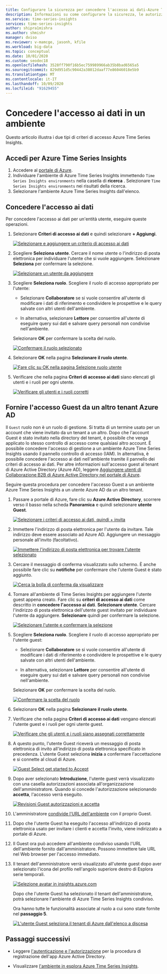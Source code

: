 ```yaml
---
title: Configurare la sicurezza per concedere l'accesso ai dati-Azure Time Series Insights | Microsoft Docs
description: Informazioni su come configurare la sicurezza, le autorizzazioni e gestire i criteri di accesso ai dati nell'ambiente Azure Time Series Insights.
ms.service: time-series-insights
services: time-series-insights
author: shipra1mishra
ms.author: shmishr
manager: dviso
ms.reviewer: v-mamcge, jasonh, kfile
ms.workload: big-data
ms.topic: conceptual
ms.date: 10/01/2020
ms.custom: seodec18
ms.openlocfilehash: 3528ff790f16b5ec759989966ab35b8bad6565a5
ms.sourcegitcommit: 829d951d5c90442a38012daaf77e86046018e5b9
ms.translationtype: MT
ms.contentlocale: it-IT
ms.lasthandoff: 10/09/2020
ms.locfileid: "91629455"
---
```

# <a name="grant-data-access-to-an-environment"></a>Concedere l'accesso ai dati in un ambiente

Questo articolo illustra i due tipi di criteri di accesso Azure Time Series Insights.

## <a name="sign-in-to-azure-time-series-insights"></a>Accedi per Azure Time Series Insights

1. Accedere al [portale di Azure](https://portal.azure.com/).
1. Individuare l'ambiente di Azure Time Series Insights immettendo `Time Series Insights environments` nella casella di **ricerca** . Selezionare `Time Series Insights environments` nei risultati della ricerca.
1. Selezionare l'ambiente Azure Time Series Insights dall'elenco.

## <a name="grant-data-access"></a>Concedere l'accesso ai dati

Per concedere l'accesso ai dati per un'entità utente, eseguire queste operazioni.

1. Selezionare **Criteri di accesso ai dati** e quindi selezionare **+ Aggiungi**.

    [![Selezionare e aggiungere un criterio di accesso ai dati](media/data-access/data-access-select-add-button.png)](media/data-access/data-access-select-add-button.png#lightbox)

1. Scegliere **Seleziona utente**. Cercare il nome utente o l'indirizzo di posta elettronica per individuare l'utente che si vuole aggiungere. Selezionare **Seleziona** per confermare la selezione.

    [![Selezionare un utente da aggiungere](media/data-access/data-access-select-user-to-confirm.png)](media/data-access/data-access-select-user-to-confirm.png#lightbox)

1. Scegliere **Seleziona ruolo**. Scegliere il ruolo di accesso appropriato per l'utente:

    * Selezionare **Collaboratore** se si vuole consentire all'utente di modificare i dati di riferimento e condividere le prospettive e le query salvate con altri utenti dell'ambiente.

    * In alternativa, selezionare **Lettore** per consentire all'utente di eseguire query sui dati e salvare query personali non condivise nell'ambiente.

   Selezionare **OK** per confermare la scelta del ruolo.

    [![Confermare il ruolo selezionato](media/data-access/data-access-select-a-role.png)](media/data-access/data-access-select-a-role.png#lightbox)

1. Selezionare **OK** nella pagina **Selezionare il ruolo utente**.

    [![Fare clic su OK nella pagina Selezione ruolo utente](media/data-access/data-access-confirm-user-and-role.png)](media/data-access/data-access-confirm-user-and-role.png#lightbox)

1. Verificare che nella pagina **Criteri di accesso ai dati** siano elencati gli utenti e i ruoli per ogni utente.

    [![Verificare gli utenti e i ruoli corretti](media/data-access/data-access-verify-and-confirm-assignments.png)](media/data-access/data-access-verify-and-confirm-assignments.png#lightbox)

## <a name="provide-guest-access-from-another-azure-ad-tenant"></a>Fornire l'accesso Guest da un altro tenant Azure AD

Il `Guest` ruolo non è un ruolo di gestione. Si tratta di un termine usato per un account che viene invitato da un tenant a un altro. Dopo che l'account Guest è stato invitato nella directory del tenant, è possibile che venga applicato lo stesso controllo di accesso come qualsiasi altro account. È possibile concedere l'accesso di gestione a un ambiente Azure Time Series Insights usando il pannello controllo di accesso (IAM). In alternativa, è possibile concedere l'accesso ai dati nell'ambiente tramite il pannello dei criteri di accesso ai dati. Per altre informazioni sull'accesso guest al tenant di Azure Active Directory (Azure AD), leggere [Aggiungere utenti di Collaborazione B2B di Azure Active Directory nel portale di Azure](https://docs.microsoft.com/azure/active-directory/b2b/add-users-administrator).

Seguire questa procedura per concedere l'accesso Guest a un ambiente Azure Time Series Insights a un utente Azure AD da un altro tenant.

1. Passare a portale di Azure, fare clic su  **Azure Active Directory**, scorrere verso il basso nella scheda **Panoramica** e quindi selezionare **utente Guest**.

    [![Selezionare i criteri di accesso ai dati, quindi + invita](media/data-access/data-access-invite-another-aad-tenant.png)](media/data-access/data-access-invite-another-aad-tenant.png#lightbox)

1. Immettere l'indirizzo di posta elettronica per l'utente da invitare. Tale indirizzo deve essere associato ad Azure AD. Aggiungere un messaggio personale all'invito (facoltativo).

    [![Immettere l'indirizzo di posta elettronica per trovare l'utente selezionato](media/data-access/data-access-invite-guest-by-email.png)](media/data-access/data-access-invite-guest-by-email.png#lightbox)

1. Cercare il messaggio di conferma visualizzato sullo schermo. È anche possibile fare clic su **notifiche** per confermare che l'utente Guest è stato aggiunto.

    [![Cerca la bolla di conferma da visualizzare](media/data-access/data-access-confirmation-bubble.png)](media/data-access/data-access-confirmation-bubble.png#lightbox)

1. Tornare all'ambiente di Time Series Insights per aggiungere l'utente guest appena creato. Fare clic su **criteri di accesso ai dati** come descritto in **concedere l'accesso ai dati**. **Selezionare utente**. Cercare l'indirizzo di posta elettronica dell'utente guest invitato per individuare l'utente da aggiungere. **Selezionare** quindi per confermare la selezione.

    [![Selezionare l'utente e confermare la selezione](media/data-access/data-access-select-invited-person-confirmation.png)](media/data-access/data-access-select-invited-person-confirmation.png#lightbox)

1. Scegliere **Seleziona ruolo**. Scegliere il ruolo di accesso appropriato per l'utente guest:

    * Selezionare **Collaboratore** se si vuole consentire all'utente di modificare i dati di riferimento e condividere le prospettive e le query salvate con altri utenti dell'ambiente.

    * In alternativa, selezionare **Lettore** per consentire all'utente di eseguire query sui dati e salvare query personali non condivise nell'ambiente.

   Selezionare **OK** per confermare la scelta del ruolo.

    [![Confermare la scelta del ruolo](media/data-access/data-access-select-ok-and-confirm.png)](media/data-access/data-access-select-ok-and-confirm.png#lightbox)

1. Selezionare **OK** nella pagina **Selezionare il ruolo utente**.

1. Verificare che nella pagina **Criteri di accesso ai dati** vengano elencati l'utente guest e i ruoli per ogni utente guest.

    [![Verificare che gli utenti e i ruoli siano assegnati correttamente](media/data-access/data-access-confirm-invited-users-and-roles.png)](media/data-access/data-access-confirm-invited-users-and-roles.png#lightbox)

1. A questo punto, l'utente Guest riceverà un messaggio di posta elettronica di invito all'indirizzo di posta elettronica specificato in precedenza. L'utente Guest seleziona **inizia** a confermare l'accettazione e si connette al cloud di Azure.

    [![Guest Select get started to Accept](media/data-access/data-access-email-invitation.png)](media/data-access/data-access-email-invitation.png#lightbox)

1. Dopo aver selezionato **Introduzione**, l'utente guest verrà visualizzato con una casella autorizzazioni associata all'organizzazione dell'amministratore. Quando si concede l'autorizzazione selezionando **accetta**, l'accesso verrà eseguito.

    [![Revisioni Guest autorizzazioni e accetta](media/data-access/data-access-grant-permission-sign-in.png)](media/data-access/data-access-grant-permission-sign-in.png#lightbox)

1. L'amministratore [condivide l'URL dell'ambiente](time-series-insights-parameterized-urls.md) con il proprio Guest.

1. Dopo che l'utente Guest ha eseguito l'accesso all'indirizzo di posta elettronica usato per invitare i clienti e accetta l'invito, viene indirizzato a portale di Azure.

1. Il Guest ora può accedere all'ambiente condiviso usando l'URL dell'ambiente fornito dall'amministratore. Possono immettere tale URL nel Web browser per l'accesso immediato.

1. Il tenant dell'amministratore verrà visualizzato all'utente guest dopo aver selezionato l'icona del profilo nell'angolo superiore destro di Esplora serie temporali.

    [![Selezione avatar in insights.azure.com](media/data-access/data-access-select-tenant-and-instance.png)](media/data-access/data-access-select-tenant-and-instance.png#lightbox)

    Dopo che l'utente Guest ha selezionato il tenant dell'amministratore, potrà selezionare l'ambiente di Azure Time Series Insights condiviso.

    Ora hanno tutte le funzionalità associate al ruolo a cui sono state fornite nel **passaggio 5**.

    [![L'utente Guest seleziona il tenant di Azure dall'elenco a discesa](media/data-access/data-access-all-capabilities.png)](media/data-access/data-access-all-capabilities.png#lightbox)

## <a name="next-steps"></a>Passaggi successivi

* Leggere [l'autenticazione e l'autorizzazione](time-series-insights-authentication-and-authorization.md) per la procedura di registrazione dell'app Azure Active Directory.

* Visualizzare [l'ambiente in esplora Azure Time Series Insights](./time-series-insights-update-explorer.md).
